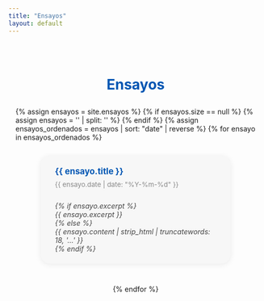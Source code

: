```yaml
---
title: "Ensayos"
layout: default
---
```


<div class="container" style="max-width:900px; margin:auto; padding:2em 1em;">
  <h1 style="color:#0056b3; font-size:2em; text-align:center; margin-bottom:1em;">Ensayos</h1>
  <div class="ensayos-list" style="display:flex; flex-wrap:wrap; gap:2em; justify-content:center; margin-bottom:2em;">
  {% assign ensayos = site.ensayos %}
  {% if ensayos.size == null %}
    {% assign ensayos = '' | split: '' %}
  {% endif %}
  {% assign ensayos_ordenados = ensayos | sort: "date" | reverse %}
  {% for ensayo in ensayos_ordenados %}
      <div class="ensayo-card" style="background:#f7f7f7; border-radius:18px; box-shadow:0 2px 12px rgba(0,0,0,0.08); padding:1.5em 2em; max-width:320px; min-width:220px; margin-bottom:1em; display:flex; flex-direction:column; align-items:flex-start;">
        <a href="{{ site.baseurl }}{{ ensayo.url }}" style="font-size:1.2em; font-weight:bold; color:#0056b3; text-decoration:none; margin-bottom:0.5em;">{{ ensayo.title }}</a>
        <span style="color:#888; font-size:0.95em; margin-bottom:0.7em;">{{ ensayo.date | date: "%Y-%m-%d" }}</span>
        <span style="color:#444; font-size:1em; font-style:italic; white-space:pre-line;">
          {% if ensayo.excerpt %}
            {{ ensayo.excerpt }}
          {% else %}
            {{ ensayo.content | strip_html | truncatewords: 18, '...' }}
          {% endif %}
        </span>
      </div>
    {% endfor %}
  </div>
</div>
